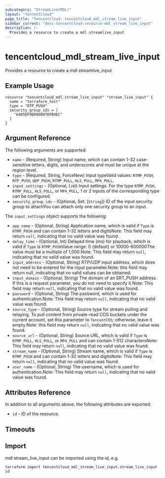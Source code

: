 ```yaml
---
subcategory: "StreamLive(MDL)"
layout: "tencentcloud"
page_title: "TencentCloud: tencentcloud_mdl_stream_live_input"
sidebar_current: "docs-tencentcloud-resource-mdl_stream_live_input"
description: |-
  Provides a resource to create a mdl streamlive_input
---
```


# tencentcloud_mdl_stream_live_input

Provides a resource to create a mdl streamlive_input

## Example Usage

```hcl
resource "tencentcloud_mdl_stream_live_input" "stream_live_input" {
  name = "terraform_test"
  type = "RTP_PUSH"
  security_group_ids = [
    "6405DF9D000007DFB4EC"
  ]
}
```

## Argument Reference

The following arguments are supported:

* `name` - (Required, String) Input name, which can contain 1-32 case-sensitive letters, digits, and underscores and must be unique at the region level.
* `type` - (Required, String, ForceNew) Input typeValid values: `RTMP_PUSH`, `RTP_PUSH`, `UDP_PUSH`, `RTMP_PULL`, `HLS_PULL`, `MP4_PULL`.
* `input_settings` - (Optional, List) Input settings. For the type `RTMP_PUSH`, `RTMP_PULL`, `HLS_PULL`, or `MP4_PULL`, 1 or 2 inputs of the corresponding type can be configured.
* `security_group_ids` - (Optional, Set: [`String`]) ID of the input security group to attachYou can attach only one security group to an input.

The `input_settings` object supports the following:

* `app_name` - (Optional, String) Application name, which is valid if `Type` is `RTMP_PUSH` and can contain 1-32 letters and digitsNote: This field may return `null`, indicating that no valid value was found.
* `delay_time` - (Optional, Int) Delayed time (ms) for playback, which is valid if `Type` is `RTMP_PUSH`Value range: 0 (default) or 10000-600000The value must be a multiple of 1,000.Note: This field may return `null`, indicating that no valid value was found.
* `input_address` - (Optional, String) RTP/UDP input address, which does not need to be entered for the input parameter.Note: this field may return null, indicating that no valid values can be obtained.
* `input_domain` - (Optional, String) The domain of an SRT_PUSH address. If this is a request parameter, you do not need to specify it.Note: This field may return `null`, indicating that no valid value was found.
* `password` - (Optional, String) The password, which is used for authentication.Note: This field may return `null`, indicating that no valid value was found.
* `source_type` - (Optional, String) Source type for stream pulling and relaying. To pull content from private-read COS buckets under the current account, set this parameter to `TencentCOS`; otherwise, leave it empty.Note: this field may return `null`, indicating that no valid value was found.
* `source_url` - (Optional, String) Source URL, which is valid if `Type` is `RTMP_PULL`, `HLS_PULL`, or `MP4_PULL` and can contain 1-512 charactersNote: This field may return `null`, indicating that no valid value was found.
* `stream_name` - (Optional, String) Stream name, which is valid if `Type` is `RTMP_PUSH` and can contain 1-32 letters and digitsNote: This field may return `null`, indicating that no valid value was found.
* `user_name` - (Optional, String) The username, which is used for authentication.Note: This field may return `null`, indicating that no valid value was found.

## Attributes Reference

In addition to all arguments above, the following attributes are exported:

* `id` - ID of the resource.



## Timeouts

<no value>


## Import

mdl stream_live_input can be imported using the id, e.g.

```
terraform import tencentcloud_mdl_stream_live_input.stream_live_input id
```

